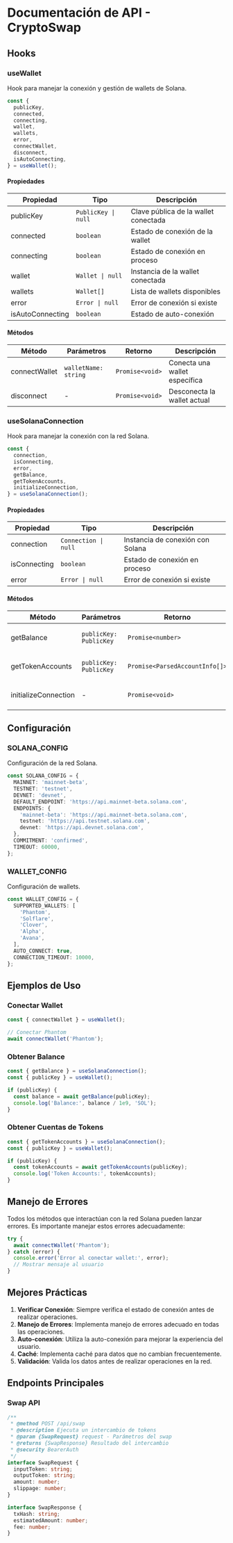 # Documentación de API - CryptoSwap

## Hooks

### useWallet

Hook para manejar la conexión y gestión de wallets de Solana.

```typescript
const {
  publicKey,
  connected,
  connecting,
  wallet,
  wallets,
  error,
  connectWallet,
  disconnect,
  isAutoConnecting,
} = useWallet();
```

#### Propiedades

| Propiedad | Tipo | Descripción |
|-----------|------|-------------|
| publicKey | `PublicKey \| null` | Clave pública de la wallet conectada |
| connected | `boolean` | Estado de conexión de la wallet |
| connecting | `boolean` | Estado de conexión en proceso |
| wallet | `Wallet \| null` | Instancia de la wallet conectada |
| wallets | `Wallet[]` | Lista de wallets disponibles |
| error | `Error \| null` | Error de conexión si existe |
| isAutoConnecting | `boolean` | Estado de auto-conexión |

#### Métodos

| Método | Parámetros | Retorno | Descripción |
|--------|------------|---------|-------------|
| connectWallet | `walletName: string` | `Promise<void>` | Conecta una wallet específica |
| disconnect | - | `Promise<void>` | Desconecta la wallet actual |

### useSolanaConnection

Hook para manejar la conexión con la red Solana.

```typescript
const {
  connection,
  isConnecting,
  error,
  getBalance,
  getTokenAccounts,
  initializeConnection,
} = useSolanaConnection();
```

#### Propiedades

| Propiedad | Tipo | Descripción |
|-----------|------|-------------|
| connection | `Connection \| null` | Instancia de conexión con Solana |
| isConnecting | `boolean` | Estado de conexión en proceso |
| error | `Error \| null` | Error de conexión si existe |

#### Métodos

| Método | Parámetros | Retorno | Descripción |
|--------|------------|---------|-------------|
| getBalance | `publicKey: PublicKey` | `Promise<number>` | Obtiene el balance de una cuenta |
| getTokenAccounts | `publicKey: PublicKey` | `Promise<ParsedAccountInfo[]>` | Obtiene las cuentas de tokens |
| initializeConnection | - | `Promise<void>` | Inicializa la conexión con Solana |

## Configuración

### SOLANA_CONFIG

Configuración de la red Solana.

```typescript
const SOLANA_CONFIG = {
  MAINNET: 'mainnet-beta',
  TESTNET: 'testnet',
  DEVNET: 'devnet',
  DEFAULT_ENDPOINT: 'https://api.mainnet-beta.solana.com',
  ENDPOINTS: {
    'mainnet-beta': 'https://api.mainnet-beta.solana.com',
    testnet: 'https://api.testnet.solana.com',
    devnet: 'https://api.devnet.solana.com',
  },
  COMMITMENT: 'confirmed',
  TIMEOUT: 60000,
};
```

### WALLET_CONFIG

Configuración de wallets.

```typescript
const WALLET_CONFIG = {
  SUPPORTED_WALLETS: [
    'Phantom',
    'Solflare',
    'Clover',
    'Alpha',
    'Avana',
  ],
  AUTO_CONNECT: true,
  CONNECTION_TIMEOUT: 10000,
};
```

## Ejemplos de Uso

### Conectar Wallet

```typescript
const { connectWallet } = useWallet();

// Conectar Phantom
await connectWallet('Phantom');
```

### Obtener Balance

```typescript
const { getBalance } = useSolanaConnection();
const { publicKey } = useWallet();

if (publicKey) {
  const balance = await getBalance(publicKey);
  console.log('Balance:', balance / 1e9, 'SOL');
}
```

### Obtener Cuentas de Tokens

```typescript
const { getTokenAccounts } = useSolanaConnection();
const { publicKey } = useWallet();

if (publicKey) {
  const tokenAccounts = await getTokenAccounts(publicKey);
  console.log('Token Accounts:', tokenAccounts);
}
```

## Manejo de Errores

Todos los métodos que interactúan con la red Solana pueden lanzar errores. Es importante manejar estos errores adecuadamente:

```typescript
try {
  await connectWallet('Phantom');
} catch (error) {
  console.error('Error al conectar wallet:', error);
  // Mostrar mensaje al usuario
}
```

## Mejores Prácticas

1. **Verificar Conexión**: Siempre verifica el estado de conexión antes de realizar operaciones.
2. **Manejo de Errores**: Implementa manejo de errores adecuado en todas las operaciones.
3. **Auto-conexión**: Utiliza la auto-conexión para mejorar la experiencia del usuario.
4. **Caché**: Implementa caché para datos que no cambian frecuentemente.
5. **Validación**: Valida los datos antes de realizar operaciones en la red.

## Endpoints Principales

### Swap API
```typescript
/**
 * @method POST /api/swap
 * @description Ejecuta un intercambio de tokens
 * @param {SwapRequest} request - Parámetros del swap
 * @returns {SwapResponse} Resultado del intercambio
 * @security BearerAuth
 */
interface SwapRequest {
  inputToken: string;
  outputToken: string;
  amount: number;
  slippage: number;
}

interface SwapResponse {
  txHash: string;
  estimatedAmount: number;
  fee: number;
}
```